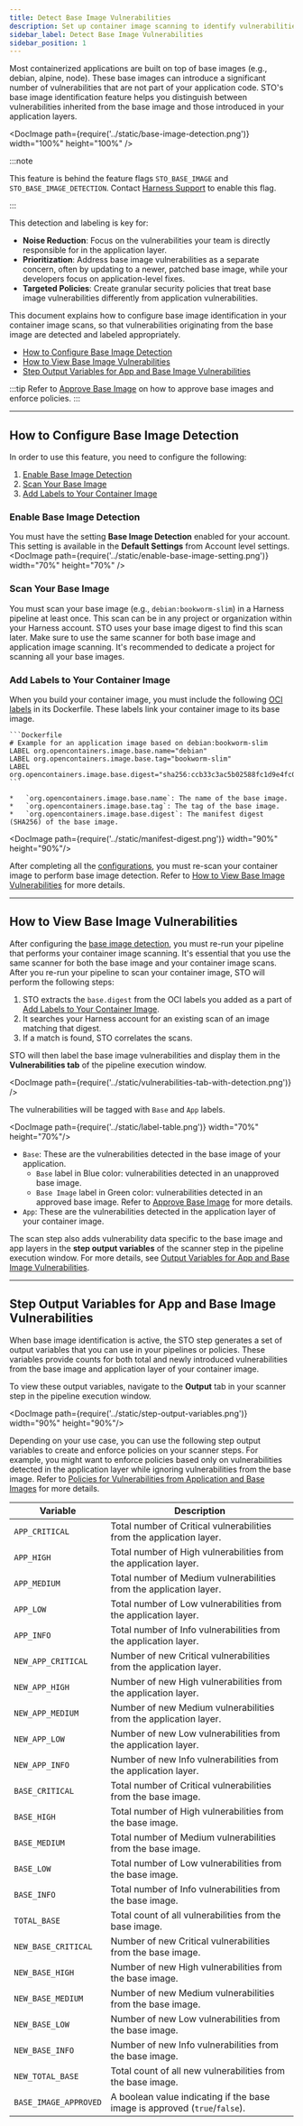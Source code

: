 ```yaml
---
title: Detect Base Image Vulnerabilities 
description: Set up container image scanning to identify vulnerabilities in base images.
sidebar_label: Detect Base Image Vulnerabilities
sidebar_position: 1
--- 
```


Most containerized applications are built on top of base images (e.g., debian, alpine, node). These base images can introduce a significant number of vulnerabilities that are not part of your application code. STO's base image identification feature helps you distinguish between vulnerabilities inherited from the base image and those introduced in your application layers. 

<DocImage path={require('../static/base-image-detection.png')} width="100%" height="100%" />

:::note

This feature is behind the feature flags `STO_BASE_IMAGE` and `STO_BASE_IMAGE_DETECTION`. Contact [Harness Support](mailto:support@harness.io) to enable this flag.

:::

This detection and labeling is key for: 
- **Noise Reduction**: Focus on the vulnerabilities your team is directly responsible for in the application layer.
- **Prioritization**: Address base image vulnerabilities as a separate concern, often by updating to a newer, patched base image, while your developers focus on application-level fixes.
- **Targeted Policies**: Create granular security policies that treat base image vulnerabilities differently from application vulnerabilities.

<DocVideo src="https://www.youtube.com/watch?v=hwMDORuctaQ" />

This document explains how to configure base image identification in your container image scans, so that vulnerabilities originating from the base image are detected and labeled appropriately.

- [How to Configure Base Image Detection](#how-to-configure-base-image-detection)
- [How to View Base Image Vulnerabilities](#how-to-view-base-image-vulnerabilities)
- [Step Output Variables for App and Base Image Vulnerabilities](#step-output-variables-for-app-and-base-image-vulnerabilities)

:::tip
Refer to [Approve Base Image](/docs/security-testing-orchestration/set-up-scans/container-scanning/base-image-vulnerabilites/approve-base-image) on how to approve base images and enforce policies.
:::

---

## How to Configure Base Image Detection 
In order to use this feature, you need to configure the following:
1. [Enable Base Image Detection](#enable-base-image-detection)
2. [Scan Your Base Image](#scan-your-base-image)
3. [Add Labels to Your Container Image](#add-labels-to-your-container-image)

### Enable Base Image Detection
You must have the setting **Base Image Detection** enabled for your account. This setting is available in the **Default Settings** from Account level settings. 
<DocImage path={require('../static/enable-base-image-setting.png')} width="70%" height="70%" />

### Scan Your Base Image
You must scan your base image (e.g., `debian:bookworm-slim`) in a Harness pipeline at least once. This scan can be in any project or organization within your Harness account. STO uses your base image digest to find this scan later. Make sure to use the same scanner for both base image and application image scanning. It's recommended to dedicate a project for scanning all your base images.

### Add Labels to Your Container Image
When you build your container image, you must include the following [OCI labels](https://github.com/opencontainers/image-spec/blob/main/annotations.md) in its Dockerfile. These labels link your container image to its base image.

    ```Dockerfile
    # Example for an application image based on debian:bookworm-slim
    LABEL org.opencontainers.image.base.name="debian"
    LABEL org.opencontainers.image.base.tag="bookworm-slim"
    LABEL org.opencontainers.image.base.digest="sha256:ccb33c3ac5b02588fc1d9e4fc09b952e433d0c54d8618d0ee1afadf1f3cf2455"
    ```

    *   `org.opencontainers.image.base.name`: The name of the base image.
    *   `org.opencontainers.image.base.tag`: The tag of the base image.
    *   `org.opencontainers.image.base.digest`: The manifest digest (SHA256) of the base image.

<DocImage path={require('../static/manifest-digest.png')} width="90%" height="90%"/>

After completing all the [configurations](#how-to-configure-base-image-detection), you must re-scan your container image to perform base image detection. Refer to [How to View Base Image Vulnerabilities](#how-to-view-base-image-vulnerabilities) for more details.

---

## How to View Base Image Vulnerabilities
After configuring the [base image detection](#how-to-configure-base-image-detection), you must re-run your pipeline that performs your container image scanning. It's essential that you use the same scanner for both the base image and your container image scans. After you re-run your pipeline to scan your container image, STO will perform the following steps:
1. STO extracts the `base.digest` from the OCI labels you added as a part of [Add Labels to Your Container Image](#add-labels-to-your-container-image).
2. It searches your Harness account for an existing scan of an image matching that digest.
3. If a match is found, STO correlates the scans.

STO will then label the base image vulnerabilities and display them in the **Vulnerabilities tab** of the pipeline execution window.

<DocImage path={require('../static/vulnerabilities-tab-with-detection.png')} />

The vulnerabilities will be tagged with `Base` and `App` labels.

<DocImage path={require('../static/label-table.png')} width="70%" height="70%"/>

- `Base`: These are the vulnerabilities detected in the base image of your application.
    - `Base` label in Blue color: vulnerabilities detected in an unapproved base image.
    - `Base Image` label in Green color: vulnerabilities detected in an approved base image. Refer to [Approve Base Image](/docs/security-testing-orchestration/set-up-scans/container-scanning/base-image-vulnerabilites/approve-base-image) for more details.
- `App`: These are the vulnerabilities detected in the application layer of your container image.

The scan step also adds vulnerability data specific to the base image and app layers in the **step output variables** of the scanner step in the pipeline execution window. For more details, see [Output Variables for App and Base Image Vulnerabilities](#output-variables-for-app-and-base-image-vulnerabilities).

---

## Step Output Variables for App and Base Image Vulnerabilities

When base image identification is active, the STO step generates a set of output variables that you can use in your pipelines or policies. These variables provide counts for both total and newly introduced vulnerabilities from the base image and application layer of your container image.

To view these output variables, navigate to the **Output** tab in your scanner step in the pipeline execution window.

<DocImage path={require('../static/step-output-variables.png')} width="90%" height="90%"/>

Depending on your use case, you can use the following step output variables to create and enforce policies on your scanner steps.
For example, you might want to enforce policies based only on vulnerabilities detected in the application layer while ignoring vulnerabilities from the base image. Refer to [Policies for Vulnerabilities from Application and Base Images](/docs/security-testing-orchestration/set-up-scans/container-scanning/base-image-vulnerabilites/approve-base-image#policies-for-vulnerabilities-from-application-and-base-images) for more details.

| Variable              | Description                                                          |
| --------------------- | -------------------------------------------------------------------- |
| `APP_CRITICAL`        | Total number of Critical vulnerabilities from the application layer.   |
| `APP_HIGH`            | Total number of High vulnerabilities from the application layer.       |
| `APP_MEDIUM`          | Total number of Medium vulnerabilities from the application layer.     |
| `APP_LOW`             | Total number of Low vulnerabilities from the application layer.        |
| `APP_INFO`            | Total number of Info vulnerabilities from the application layer.       |
| `NEW_APP_CRITICAL`    | Number of new Critical vulnerabilities from the application layer.     |
| `NEW_APP_HIGH`        | Number of new High vulnerabilities from the application layer.         |
| `NEW_APP_MEDIUM`      | Number of new Medium vulnerabilities from the application layer.       |
| `NEW_APP_LOW`         | Number of new Low vulnerabilities from the application layer.          |
| `NEW_APP_INFO`        | Number of new Info vulnerabilities from the application layer.         |
| `BASE_CRITICAL`       | Total number of Critical vulnerabilities from the base image.          |
| `BASE_HIGH`           | Total number of High vulnerabilities from the base image.              |
| `BASE_MEDIUM`         | Total number of Medium vulnerabilities from the base image.            |
| `BASE_LOW`            | Total number of Low vulnerabilities from the base image.               |
| `BASE_INFO`           | Total number of Info vulnerabilities from the base image.              |
| `TOTAL_BASE`          | Total count of all vulnerabilities from the base image.                |
| `NEW_BASE_CRITICAL`   | Number of new Critical vulnerabilities from the base image.            |
| `NEW_BASE_HIGH`       | Number of new High vulnerabilities from the base image.                |
| `NEW_BASE_MEDIUM`     | Number of new Medium vulnerabilities from the base image.              |
| `NEW_BASE_LOW`        | Number of new Low vulnerabilities from the base image.                 |
| `NEW_BASE_INFO`       | Number of new Info vulnerabilities from the base image.                |
| `NEW_TOTAL_BASE`      | Total count of all new vulnerabilities from the base image.            |
| `BASE_IMAGE_APPROVED`   | A boolean value indicating if the base image is approved (`true`/`false`). |
